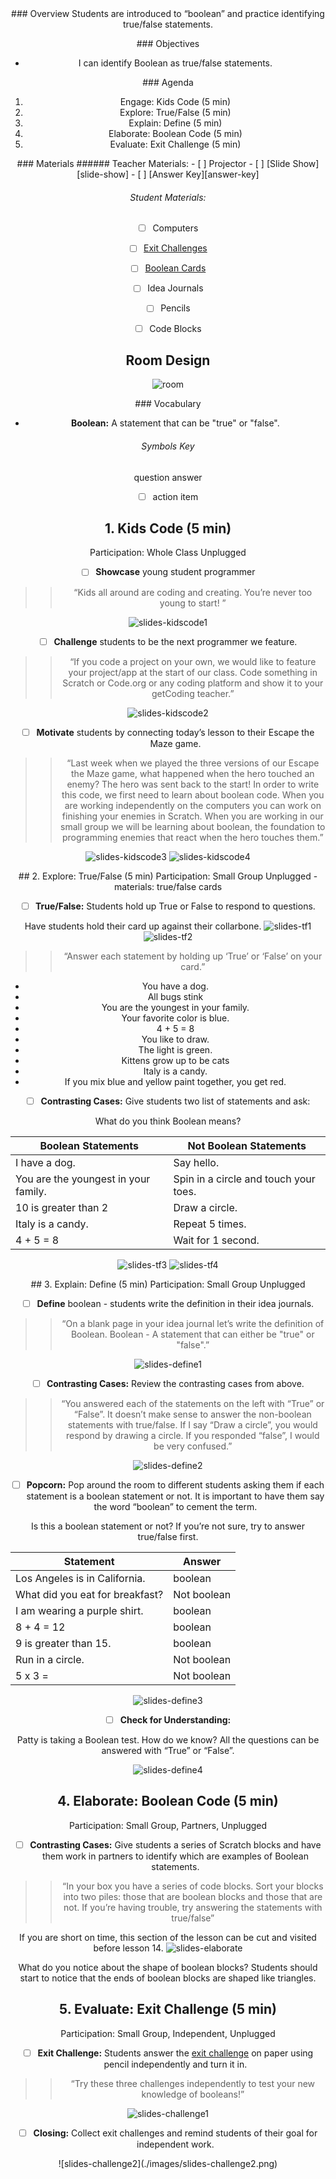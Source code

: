 <header class='header' title='Lesson 13' subtitle='Boolean'/>

<notable>
<iconp src='/icons/activity.png'>### Overview</iconp>
Students are introduced to “boolean” and practice identifying true/false statements.

<iconp src='/icons/objectives.png'>### Objectives</iconp>
- I can identify Boolean as true/false statements.

<iconp src='/icons/agenda.png'>### Agenda</iconp>
1. Engage: Kids Code (5 min)
1. Explore: True/False (5 min)
1. Explain: Define (5 min)
1. Elaborate: Boolean Code (5 min)
1. Evaluate: Exit Challenge (5 min)


<note>
<iconp src='/icons/materials.png'>### Materials</iconp>
###### Teacher Materials:
- [ ] Projector
- [ ] [Slide Show][slide-show]
- [ ] [Answer Key][answer-key]

###### Student Materials: 
- [ ] Computers
- [ ] [Exit Challenges][exit-challenge]
- [ ] [Boolean Cards][boolean-cards]
- [ ] Idea Journals
- [ ] Pencils
- [ ] Code Blocks


</note>

## Room Design
![room](./images/desk-setup_split-classroom.png)

<note>
<iconp src='/icons/vocab.png'>### Vocabulary</iconp>

- **Boolean:** A statement that can be "true" or "false".

###### Symbols Key

<iconp ml='1.65em' type='question'>question</iconp>
<iconp ml='1.65em' type='answer'>answer</iconp>
- [ ] action item
</note>

## 1. Kids Code (5 min)
Participation: Whole Class Unplugged

- [ ] **Showcase** young student programmer

> > “Kids all around are coding and creating. You’re never too young to start! ”

<note>![slides-kidscode1](./images/slides-kidscode1.png)
</note>

- [ ] **Challenge** students to be the next programmer we feature.

> > “If you code a project on your own, we would like to feature your project/app at the start of our class. Code something in Scratch or Code.org or any coding platform and show it to your getCoding teacher.”

<note>![slides-kidscode2](./images/slides-kidscode2.png)
</note>

- [ ] **Motivate** students by connecting today’s lesson to their Escape the Maze game. 

> > “Last week when we played the three versions of our Escape the Maze game, what happened when the hero touched an enemy? The hero was sent back to the start! In order to write this code, we first need to learn about boolean code. When you are working independently on the computers you can work on finishing your enemies in Scratch. When you are working in our small group we will be learning about boolean, the foundation to programming enemies that react when the hero touches them.”

<note>![slides-kidscode3](./images/slides-kidscode3.png)
![slides-kidscode4](./images/slides-kidscode4.png)
</note>

<pagebreak/>
## 2. Explore: True/False (5 min)
Participation: Small Group Unplugged   - materials: true/false cards

- [ ] **True/False:** Students hold up True or False to respond to questions. 

<note type="tip">Have students hold their card up against their collarbone. 
![slides-tf1](./images/slides-tf1.png)
![slides-tf2](./images/slides-tf2.png)
</note> 

> > “Answer each statement by holding up ‘True’ or ‘False’ on your card.”

- You have a dog.
- All bugs stink
- You are the youngest in your family.
- Your favorite color is blue.
- 4 + 5 = 8
- You like to draw.
- The light is green.
- Kittens grow up to be cats
- Italy is a candy.
- If you mix blue and yellow paint together, you get red.

- [ ] **Contrasting Cases:** Give students two list of statements and ask:

<iconp type="question">What do you think Boolean means?</iconp>


|Boolean Statements|Not Boolean Statements|
|----------------------|------------------------|
| I have a dog.        | Say hello.             |
| You are the youngest in your family.| Spin in a circle and touch your toes. |
| 10 is greater than 2 | Draw a circle.         |
| Italy is a candy.    | Repeat 5 times.        |
| 4 + 5 = 8            | Wait for 1 second.     |

<note>![slides-tf3](./images/slides-tf3.png)
![slides-tf4](./images/slides-tf4.png) </note>

<pagebreak/>
## 3. Explain: Define (5 min)
Participation: Small Group Unplugged 

- [ ] **Define** boolean - students write the definition in their idea journals.

> > “On a blank page in your idea journal let’s write the definition of Boolean. Boolean - A statement that can either be "true" or "false".”

<note>![slides-define1](./images/slides-define1.png)</note>

- [ ] **Contrasting Cases:** Review the contrasting cases from above.

> > “You answered each of the statements on the left with “True” or “False”. It doesn’t make sense to answer the non-boolean statements with true/false. If I say “Draw a circle”, you would respond by drawing a circle. If you responded “false”, I would be very confused.”

<note>![slides-define2](./images/slides-define2.png)</note>

- [ ] **Popcorn:** Pop around the room to different students asking them if each statement is a boolean statement or not. It is important to have them say the word “boolean” to cement the term. 

<iconp type="question"> Is this a boolean statement or not? If you’re not sure, try to answer true/false first.</iconp>

| Statement | Answer |
|------------------------------|----------|
| Los Angeles is in California. |	boolean |
| What did you eat for breakfast? | Not boolean |
| I am wearing a purple shirt. |	boolean |
| 8 + 4 = 12	|	 	boolean |
| 9 is greater than 15. 	|	boolean |
| Run in a circle. 	|		Not boolean |
| 5 x 3 = 		|		Not boolean |

<note>![slides-define3](./images/slides-define3.png)</note>

- [ ] **Check for Understanding:**

<iconp type="question">Patty is taking a Boolean test. How do we know? </iconp>
<iconp type="answer">All the questions can be answered with “True” or “False”. </iconp>

<note>![slides-define4](./images/slides-define4.png)</note>

## 4. Elaborate: Boolean Code (5 min)
Participation: Small Group, Partners, Unplugged

- [ ] **Contrasting Cases:** Give students a series of Scratch blocks and have them work in partners to identify which are examples of Boolean statements. 

> > “In your box you have a series of code blocks. Sort your blocks into two piles: those that are boolean blocks and those that are not. If you’re having trouble, try answering the statements with true/false”

<note type="tip">If you are short on time, this section of the lesson can be cut and visited before lesson 14.
![slides-elaborate](./images/slides-elaborate.png) </note>

<iconp type="question"> What do you notice about the shape of boolean blocks? </iconp>
<iconp type="answer">Students should start to notice that the ends of boolean blocks are shaped like triangles.</iconp>

## 5. Evaluate: Exit Challenge (5 min)
Participation: Small Group, Independent, Unplugged

- [ ] **Exit Challenge:** Students answer the [exit challenge][exit-challenge] on paper using pencil independently and turn it in.

> > “Try these three challenges independently to test your new knowledge of booleans!”

<note>![slides-challenge1](./images/slides-challenge1.png) </note>

- [ ] **Closing:** Collect exit challenges and remind students of their goal for independent work.

<note>
![slides-challenge2](./images/slides-challenge2.png)
</note>


</notable>

[slide-show]: https://docs.google.com/presentation/d/1e1pb_i3jLzJHgTZ3zRVfOR3S3PrjVpg7rE7Z4WmrWYQ/edit?usp=sharing
[answer-key]: https://docs.google.com/document/d/1VCO5Z0fPzbgoiQgkzvngx9JP_BMw0xfmHmjADoLOyaY/edit?usp=sharing
[exit-challenge]: https://docs.google.com/document/d/1Ep32lyMTvf5f5oCggVSgyIqNUWsAeefzj6zFtGm04J4/edit
[boolean-cards]: https://docs.google.com/document/d/1ENgpq-WdFCHz869IwJ9gVTF9bnf_TYze7dyVgDiy6uE/edit